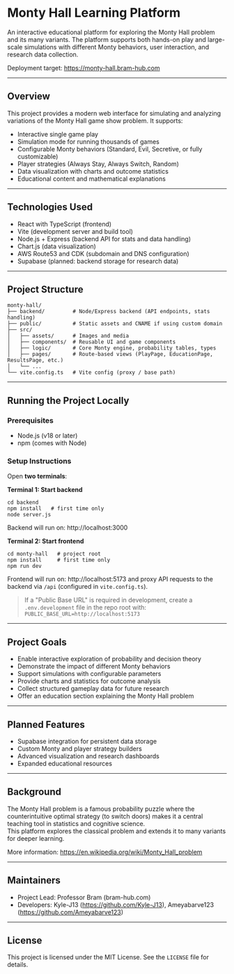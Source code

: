 # Monty Hall Learning Platform

An interactive educational platform for exploring the Monty Hall problem and its many variants. The platform supports both hands-on play and large-scale simulations with different Monty behaviors, user interaction, and research data collection.

Deployment target: https://monty-hall.bram-hub.com

---

## Overview

This project provides a modern web interface for simulating and analyzing variations of the Monty Hall game show problem. It supports:

- Interactive single game play  
- Simulation mode for running thousands of games  
- Configurable Monty behaviors (Standard, Evil, Secretive, or fully customizable)  
- Player strategies (Always Stay, Always Switch, Random)  
- Data visualization with charts and outcome statistics  
- Educational content and mathematical explanations  

---

## Technologies Used

- React with TypeScript (frontend)  
- Vite (development server and build tool)  
- Node.js + Express (backend API for stats and data handling)  
- Chart.js (data visualization)  
- AWS Route53 and CDK (subdomain and DNS configuration)  
- Supabase (planned: backend storage for research data)  

---

## Project Structure

    monty-hall/
    ├── backend/         # Node/Express backend (API endpoints, stats handling)
    ├── public/          # Static assets and CNAME if using custom domain
    ├── src/
    │   ├── assets/      # Images and media
    │   ├── components/  # Reusable UI and game components
    │   ├── logic/       # Core Monty engine, probability tables, types
    │   ├── pages/       # Route-based views (PlayPage, EducationPage, ResultsPage, etc.)
    │   └── ...
    └── vite.config.ts   # Vite config (proxy / base path)

---

## Running the Project Locally

### Prerequisites

- Node.js (v18 or later)  
- npm (comes with Node)

### Setup Instructions

Open **two terminals**:

**Terminal 1: Start backend**

    cd backend
    npm install   # first time only
    node server.js

Backend will run on: http://localhost:3000

**Terminal 2: Start frontend**

    cd monty-hall   # project root
    npm install     # first time only
    npm run dev

Frontend will run on: http://localhost:5173 and proxy API requests to the backend via `/api` (configured in `vite.config.ts`).

> If a "Public Base URL" is required in development, create a `.env.development` file in the repo root with:  
> `PUBLIC_BASE_URL=http://localhost:5173`

---

## Project Goals

- Enable interactive exploration of probability and decision theory  
- Demonstrate the impact of different Monty behaviors  
- Support simulations with configurable parameters  
- Provide charts and statistics for outcome analysis  
- Collect structured gameplay data for future research  
- Offer an education section explaining the Monty Hall problem  

---

## Planned Features

- Supabase integration for persistent data storage  
- Custom Monty and player strategy builders  
- Advanced visualization and research dashboards  
- Expanded educational resources  

---

## Background

The Monty Hall problem is a famous probability puzzle where the counterintuitive optimal strategy (to switch doors) makes it a central teaching tool in statistics and cognitive science.  
This platform explores the classical problem and extends it to many variants for deeper learning.

More information: https://en.wikipedia.org/wiki/Monty_Hall_problem

---

## Maintainers

- Project Lead: Professor Bram (bram-hub.com)  
- Developers: Kyle-J13 (https://github.com/Kyle-J13), Ameyabarve123 (https://github.com/Ameyabarve123)

---

## License

This project is licensed under the MIT License. See the `LICENSE` file for details.
